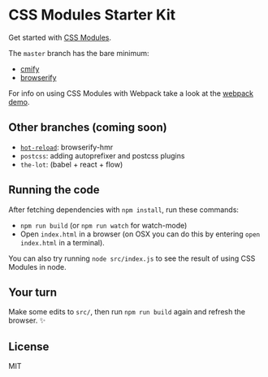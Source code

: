 CSS Modules Starter Kit
====

Get started with [CSS Modules](https://github.com/css-modules/css-modules).

The `master` branch has the bare minimum:

- [cmify](https://github.com/joshwnj/cmify)
- [browserify](https://github.com/substack/node-browserify)

For info on using CSS Modules with Webpack take a look at the [webpack demo](https://github.com/css-modules/webpack-demo).

Other branches (coming soon)
----

- [`hot-reload`](https://github.com/joshwnj/css-modules-starter-kit/tree/hot-reload): browserify-hmr
- `postcss`: adding autoprefixer and postcss plugins
- `the-lot`: (babel + react + flow)

Running the code
----

After fetching dependencies with `npm install`, run these commands:

- `npm run build` (or `npm run watch` for watch-mode)
- Open `index.html` in a browser (on OSX you can do this by entering `open index.html` in a terminal).

You can also try running `node src/index.js` to see the result of using CSS Modules in node.

Your turn
----

Make some edits to `src/`, then run `npm run build` again and refresh the browser. ✨

License
----

MIT
